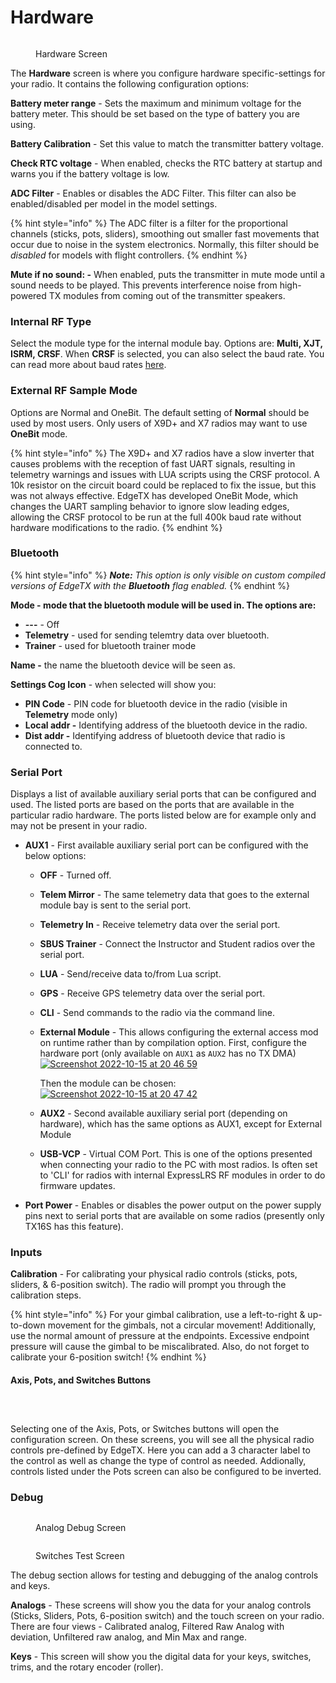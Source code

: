 # Hardware

<figure><img src="../../.gitbook/assets/hardware.png" alt=""><figcaption><p>Hardware Screen</p></figcaption></figure>

The **Hardware** screen is where you configure hardware specific-settings for your radio. It contains the following configuration options:

**Battery meter range** - Sets the maximum and minimum voltage for the battery meter. This should be set based on the type of battery you are using.

**Battery Calibration** - Set this value to match the transmitter battery voltage.

**Check RTC voltage** - When enabled, checks the RTC battery at startup and warns you if the battery voltage is low.

**ADC Filter** - Enables or disables the ADC Filter. This filter can also be enabled/disabled per model in the model settings.

{% hint style="info" %}
The ADC filter is a filter for the proportional channels (sticks, pots, sliders), smoothing out smaller fast movements that occur due to noise in the system electronics. Normally, this filter should be _disabled_ for models with flight controllers.&#x20;
{% endhint %}

**Mute if no sound: -** When enabled, puts the transmitter in mute mode until a sound needs to be played. This prevents interference noise from high-powered TX modules from coming out of the transmitter speakers.&#x20;

### **Internal RF Type**

Select the module type for the internal module bay. Options are: **Multi, XJT, ISRM, CRSF**.  When **CRSF** is selected, you can also select the baud rate. You can read more about baud rates [here](https://www.expresslrs.org/2.0/quick-start/transmitters/tx-prep/).

### **External RF Sample Mode**&#x20;

Options are Normal and OneBit. The default setting of **Normal** should be used by most users. Only users of  X9D+ and X7 radios may want to use **OneBit** mode.

{% hint style="info" %}
The X9D+ and X7 radios have a slow inverter that causes problems with the reception of fast UART signals, resulting in telemetry warnings and issues with LUA scripts using the CRSF protocol. A 10k resistor on the circuit board could be replaced to fix the issue, but this was not always effective. EdgeTX has developed OneBit Mode, which changes the UART sampling behavior to ignore slow leading edges, allowing the CRSF protocol to be run at the full 400k baud rate without hardware modifications to the radio.
{% endhint %}

### **Bluetooth**

{% hint style="info" %}
_**Note:** This option is only visible on custom compiled versions of EdgeTX with the **Bluetooth** flag enabled._
{% endhint %}

**Mode - mode that the bluetooth module will be used in. The options are:**

* **---** - Off
* **Telemetry** - used for sending telemtry data over bluetooth.
* **Trainer** - used for bluetooth trainer mode

**Name -** the name the bluetooth device will be seen as.

**Settings Cog Icon** - when selected will show you:

* **PIN Code** - PIN code for bluetooth device in the radio (visible in **Telemetry** mode only)
* **Local addr -** Identifying address of the bluetooth device in the radio.
* **Dist addr -** Identifying address of bluetooth device that radio is connected to.

### **Serial Port**&#x20;

Displays a list of available auxiliary serial ports that can be configured and used. The listed ports are based on the ports that are available in the particular radio hardware. The ports listed below are for example only and may not be present in your radio.

* **AUX1** - First available auxiliary serial port can be configured with the below options:
  * **OFF** - Turned off.
  * **Telem Mirror** - The same telemetry data that goes to the external module bay is sent to the serial port.&#x20;
  * **Telemetry In** - Receive telemetry data over the serial port.
  * **SBUS Trainer** - Connect the Instructor and Student radios over the serial port.
  * **LUA** - Send/receive data to/from Lua script.
  * **GPS** - Receive GPS telemetry data over the serial port.
  * **CLI** - Send commands to the radio via the command line.&#x20;
  *   **External Module** - This allows configuring the external access mod on runtime rather than by compilation option. First, configure the hardware port (only available on `AUX1` as `AUX2` has no TX DMA)\
      [![Screenshot 2022-10-15 at 20 46 59](https://user-images.githubusercontent.com/1050031/196003113-a1e4a38e-c007-4b49-b691-d806ff5e7600.png)](https://user-images.githubusercontent.com/1050031/196003113-a1e4a38e-c007-4b49-b691-d806ff5e7600.png)

      Then the module can be chosen:\
      [![Screenshot 2022-10-15 at 20 47 42](https://user-images.githubusercontent.com/1050031/196003145-41fd9f94-22b6-4646-b77a-ade379d15965.png)](https://user-images.githubusercontent.com/1050031/196003145-41fd9f94-22b6-4646-b77a-ade379d15965.png)
  * **AUX2** - Second available auxiliary serial port (depending on hardware), which has the same options as AUX1, except for External Module&#x20;
  * **USB-VCP** - Virtual COM Port. This is one of the options presented when connecting your radio to the PC with most radios. Is often set to 'CLI' for radios with internal ExpressLRS RF modules in order to do firmware updates.
* **Port Power** - Enables or disables the power output on the power supply pins next to serial ports that are available on some radios (presently only TX16S has this feature).

### Inputs

**Calibration** - For calibrating your physical radio controls (sticks, pots, sliders, & 6-position switch). The radio will prompt you through the calibration steps.&#x20;

{% hint style="info" %}
For your gimbal calibration, use a left-to-right & up-to-down movement for the gimbals, not a circular movement! Additionally, use the normal amount of pressure at the endpoints. Excessive endpoint pressure will cause the gimbal to be miscalibrated. Also, do not forget to calibrate your 6-position switch!
{% endhint %}

#### Axis, Pots, and Switches Buttons

<div>

<figure><img src="../../.gitbook/assets/Axis.png" alt=""><figcaption></figcaption></figure>

 

<figure><img src="../../.gitbook/assets/Pots.png" alt=""><figcaption></figcaption></figure>

 

<figure><img src="../../.gitbook/assets/Switches.png" alt=""><figcaption></figcaption></figure>

</div>

Selecting one of the Axis, Pots, or Switches buttons will open the configuration screen.  On these screens, you will see all the physical radio controls pre-defined by EdgeTX.  Here you can add a 3 character label to the control as well as change the type of control as needed.  Addionally, controls listed under the Pots screen can also be configured to be inverted.

### Debug

<div>

<figure><img src="../../.gitbook/assets/hardware4.png" alt=""><figcaption><p>Analog Debug Screen</p></figcaption></figure>

 

<figure><img src="../../.gitbook/assets/hardware5 (1).jpg" alt=""><figcaption><p>Switches Test Screen</p></figcaption></figure>

</div>

The debug section allows for testing and debugging of the analog controls and keys.

**Analogs**  - These screens will show you the data for your analog controls (Sticks, Sliders, Pots, 6-position switch) and the touch screen on your radio. There are four views - Calibrated analog, Filtered Raw Analog with deviation, Unfiltered raw analog, and Min Max and range.&#x20;

**Keys** - This screen will show you the digital data for your keys, switches, trims, and the rotary encoder (roller).
